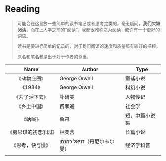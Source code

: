 # Reading

> 可能会在这里放一些简单的读书笔记或者思考之类的，毫无疑问，**我们欠缺阅读**，而在上大学之前的“阅读”，我都很难称之为阅读，或许有一个更好的词语。
> 		
> 读书是要进行简单的记录的，对于我们阅读的速度和质量都有较好的把控。
> 		
> 原名和笔名都是出于对于作者的尊重。

|         Name         | Author                      | Type           |
| :------------------: | --------------------------- | -------------- |
|     《动物庄园》     | George Orwell               | 童话小说       |
|       《1984》       | George Orwell               | 科幻小说       |
|    《为了活下去》    | 朴研美                      | 人物传记       |
|     《乡土中国》     | 费孝通                      | 社会学         |
|       《呐喊》       | 鲁迅                        | 短，中篇小说集 |
| 《房思琪的初恋乐园》 | 林奕含                      | 长篇小说       |
|   《思考，快与慢》   | דניאל כהנמן（丹尼尔卡尔曼） | 经济学科普     |
|                      |                             |                |
